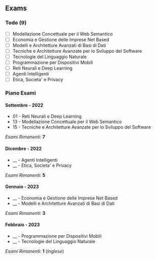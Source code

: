 ## Exams

### Todo (9)

* [ ] Modellazione Concettuale per il Web Semantico
* [ ] Economia e Gestione delle Imprese Net Based
* [ ] Modelli e Architetture Avanzati di Basi di Dati
* [ ] Tecniche e Architetture Avanzate per lo Sviluppo del Software
* [ ] Tecnologie del Linguaggio Naturale
* [ ] Programmazione per Dispositivi Mobili
* [ ] Reti Neurali e Deep Learning
* [ ] Agenti Intelligenti
* [ ] Etica, Societa' e Privacy

### Piano Esami

#### Settembre - 2022

* 01 - Reti Neurali e Deep Learning
* 13 - Modellazione Concettuale per il Web Semantico
* 15 - Tecniche e Architetture Avanzate per lo Sviluppo del Software

*Esami Rimanenti*: **7**

#### Dicembre - 2022

* __ - Agenti Intelligenti
* __ - Etica, Societa' e Privacy

*Esami Rimanenti*: **5**

#### Gennaio - 2023

* __ - Economia e Gestione delle Imprese Net Based
* __ - Modelli e Architetture Avanzati di Basi di Dati

*Esami Rimanenti*: **3**

#### Febbraio - 2023

* __ - Programmazione per Dispositivi Mobili
* __ - Tecnologie del Linguaggio Naturale

*Esami Rimanenti*: **1** (*Inglese*)
